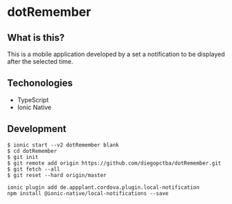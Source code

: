 # dotRemember

## What is this?

This is a mobile application developed by a set a notification to be displayed after the selected time.

## Techonologies

* TypeScript
* Ionic Native

## Development

```
$ ionic start --v2 dotRemember blank
$ cd dotRemember
$ git init
$ git remote add origin https://github.com/diegopctba/dotRemember.git 
$ git fetch --all
$ git reset --hard origin/master 
```

```
ionic plugin add de.appplant.cordova.plugin.local-notification
npm install @ionic-native/local-notifications --save
```